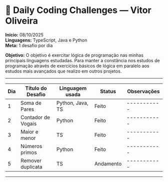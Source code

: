 # 🧩 Daily Coding Challenges — Vitor Oliveira

**Início:** 08/10/2025  
**Linguagens:** TypeScript, Java e Python  
**Meta:** 1 desafio por dia

**Objetivo:** O objetivo é exercitar lógica de programação nas minhas principais linguagens estudadas.
Para manter a constância nos estudos de programação através de exercícios básicos de lógica em paralelo
aos estudos mais avançados que realizo em outros projetos.

---

| Dia | Título do Desafio  | Linguagem usada  | Status    | Observações |
| --- | ------------------ | ---------------- | --------- | ----------- |
| 1   | Soma de Pares      | Python, Java, TS | Feito     | ----------- |
| 2   | Contador de Vogais | Python           | Feito     | ----------- |
| 3   | Maior e menor      | TS               | Feito     | ----------- |
| 4   | Números primos     | Python           | Feito     | ----------- |
| 5   | Remover duplicata  | TS               | Andamento | ----------- |

---
